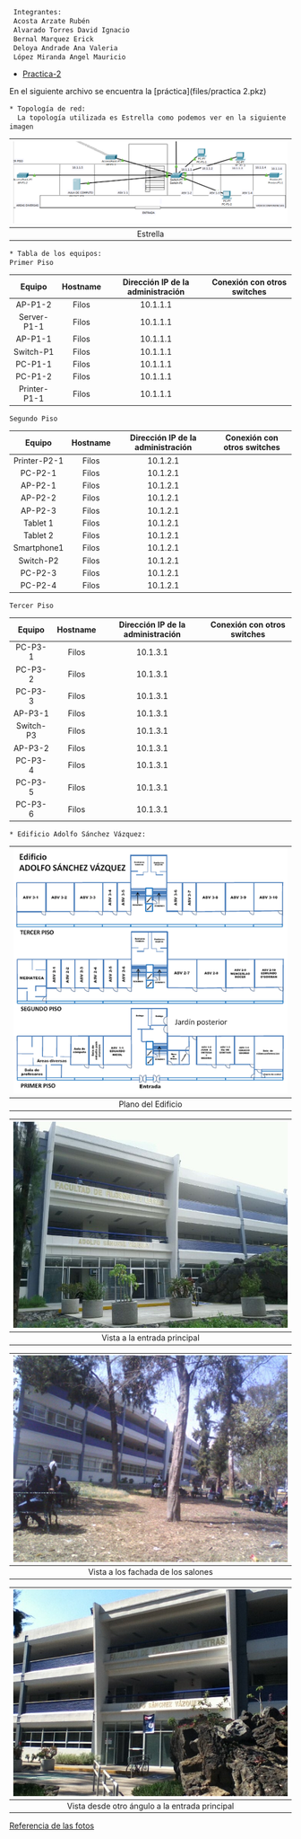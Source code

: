 ```
 Integrantes:
 Acosta Arzate Rubén
 Alvarado Torres David Ignacio
 Bernal Marquez Erick
 Deloya Andrade Ana Valeria
 López Miranda Angel Mauricio
```

- [Practica-2][liga-practica-2]


En el siguiente archivo se encuentra la [práctica](files/practica 2.pkz)


```
* Topología de red: 
  La topología utilizada es Estrella como podemos ver en la siguiente imagen
```

| ![](img/top.png)
|:-------------------------:|
|   Estrella

```
* Tabla de los equipos:
Primer Piso
```

|    Equipo     | Hostname  |   Dirección IP de la administración | Conexión con otros switches
|:-------------:|:---------:|:-----------------------------------:|:----------------------------:|
|    AP-P1-2    |  Filos    |		    10.1.1.1              |
|  Server-P1-1	|  Filos    |		    10.1.1.1              |
|    AP-P1-1	|  Filos    |		    10.1.1.1              |
|   Switch-P1	|  Filos    |		    10.1.1.1              |
|   PC-P1-1	|  Filos    |		    10.1.1.1              |
|   PC-P1-2     |  Filos    |		    10.1.1.1              |
|  Printer-P1-1 |  Filos    |		    10.1.1.1              |

```
Segundo Piso
```

|    Equipo     | Hostname  |   Dirección IP de la administración | Conexión con otros switches
|:-------------:|:---------:|:-----------------------------------:|:----------------------------:|
|  Printer-P2-1 |  Filos    |		    10.1.2.1              |
|    PC-P2-1    |  Filos    |		    10.1.2.1              |
|    AP-P2-1	|  Filos    |		    10.1.2.1              |
|    AP-P2-2	|  Filos    |		    10.1.2.1              |
|    AP-P2-3	|  Filos    |		    10.1.2.1              |
|   Tablet 1	|  Filos    |		    10.1.2.1              |
|   Tablet 2    |  Filos    |		    10.1.2.1              |
|  Smartphone1  |  Filos    |		    10.1.2.1              |
|   Switch-P2   |  Filos    |		    10.1.2.1              |
|    PC-P2-3    |  Filos    |		    10.1.2.1              |
|    PC-P2-4    |  Filos    |		    10.1.2.1              |

```
Tercer Piso
```

|    Equipo     | Hostname  |   Dirección IP de la administración | Conexión con otros switches
|:-------------:|:---------:|:-----------------------------------:|:----------------------------:|
|    PC-P3-1    |  Filos    |		    10.1.3.1              |
|    PC-P3-2	|  Filos    |		    10.1.3.1              |
|    PC-P3-3	|  Filos    |		    10.1.3.1              |
|    AP-P3-1	|  Filos    |		    10.1.3.1              |
|   Switch-P3	|  Filos    |		    10.1.3.1              |	
|    AP-P3-2    |  Filos    |		    10.1.3.1              |
|    PC-P3-4	|  Filos    |		    10.1.3.1              |
|    PC-P3-5    |  Filos    |		    10.1.3.1              |
|    PC-P3-6    |  Filos    |		    10.1.3.1              |

```
* Edificio Adolfo Sánchez Vázquez:
```

| ![](img/edificioASV.png)
|:-------------------------:|
|   Plano del Edificio

| ![](img/edificioASV1.png)
|:-----------------------------:|
| Vista a la entrada principal

| ![](img/edificioASV2.png)
|:----------------------------------:|
| Vista a los fachada de los salones

| ![](img/edificioASV3.png)
|:-----------------------------------------------:|
| Vista desde otro ángulo a la entrada principal

[Referencia de las fotos](https://es.foursquare.com/v/ffyl-anexo-adolfo-s%C3%A1nchez-v%C3%A1zquez/4e40577faeb73139a19e473f)


[liga-practica-2]: https://redes-ciencias-unam.gitlab.io/2023-2/laboratorio/practica-2/ 
